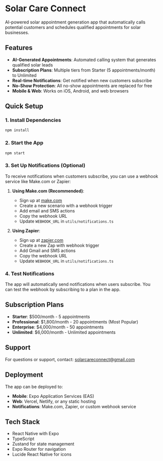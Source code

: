 # Solar Care Connect

AI-powered solar appointment generation app that automatically calls potential customers and schedules qualified appointments for solar businesses.

## Features

- **AI-Generated Appointments**: Automated calling system that generates qualified solar leads
- **Subscription Plans**: Multiple tiers from Starter (5 appointments/month) to Unlimited
- **Real-time Notifications**: Get notified when new customers subscribe
- **No-Show Protection**: All no-show appointments are replaced for free
- **Mobile & Web**: Works on iOS, Android, and web browsers

## Quick Setup

### 1. Install Dependencies
```bash
npm install
```

### 2. Start the App
```bash
npm start
```

### 3. Set Up Notifications (Optional)

To receive notifications when customers subscribe, you can use a webhook service like Make.com or Zapier:

1. **Using Make.com (Recommended)**:
   - Sign up at [make.com](https://make.com)
   - Create a new scenario with a webhook trigger
   - Add email and SMS actions
   - Copy the webhook URL
   - Update `WEBHOOK_URL` in `utils/notifications.ts`

2. **Using Zapier**:
   - Sign up at [zapier.com](https://zapier.com)
   - Create a new Zap with webhook trigger
   - Add Gmail and SMS actions
   - Copy the webhook URL
   - Update `WEBHOOK_URL` in `utils/notifications.ts`

### 4. Test Notifications

The app will automatically send notifications when users subscribe. You can test the webhook by subscribing to a plan in the app.

## Subscription Plans

- **Starter**: $500/month - 5 appointments
- **Professional**: $1,800/month - 20 appointments (Most Popular)
- **Enterprise**: $4,000/month - 50 appointments
- **Unlimited**: $6,000/month - Unlimited appointments

## Support

For questions or support, contact: solarcareconnect@gmail.com

## Deployment

The app can be deployed to:
- **Mobile**: Expo Application Services (EAS)
- **Web**: Vercel, Netlify, or any static hosting
- **Notifications**: Make.com, Zapier, or custom webhook service

## Tech Stack

- React Native with Expo
- TypeScript
- Zustand for state management
- Expo Router for navigation
- Lucide React Native for icons